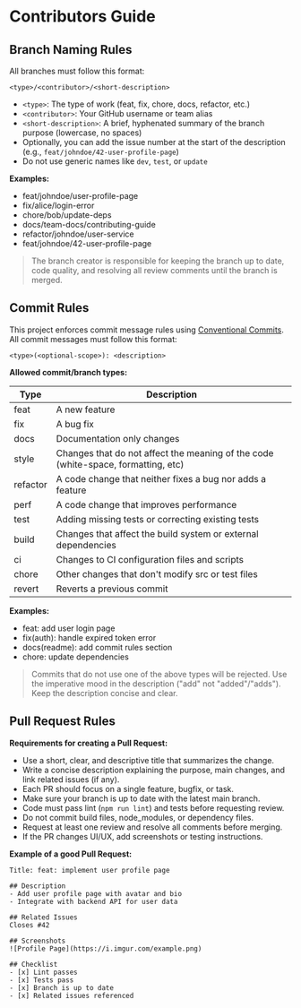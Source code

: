 # Contributors Guide

## Branch Naming Rules

All branches must follow this format:

```
<type>/<contributor>/<short-description>
```

- `<type>`: The type of work (feat, fix, chore, docs, refactor, etc.)
- `<contributor>`: Your GitHub username or team alias
- `<short-description>`: A brief, hyphenated summary of the branch purpose (lowercase, no spaces)
- Optionally, you can add the issue number at the start of the description (e.g., `feat/johndoe/42-user-profile-page`)
- Do not use generic names like `dev`, `test`, or `update`

**Examples:**

- feat/johndoe/user-profile-page
- fix/alice/login-error
- chore/bob/update-deps
- docs/team-docs/contributing-guide
- refactor/johndoe/user-service
- feat/johndoe/42-user-profile-page

> The branch creator is responsible for keeping the branch up to date, code quality, and resolving all review comments until the branch is merged.

## Commit Rules

This project enforces commit message rules using [Conventional Commits](https://www.conventionalcommits.org/en/v1.0.0/). All commit messages must follow this format:

```
<type>(<optional-scope>): <description>
```

**Allowed commit/branch types:**

| Type     | Description                                                                       |
| -------- | --------------------------------------------------------------------------------- |
| feat     | A new feature                                                                     |
| fix      | A bug fix                                                                         |
| docs     | Documentation only changes                                                        |
| style    | Changes that do not affect the meaning of the code (white-space, formatting, etc) |
| refactor | A code change that neither fixes a bug nor adds a feature                         |
| perf     | A code change that improves performance                                           |
| test     | Adding missing tests or correcting existing tests                                 |
| build    | Changes that affect the build system or external dependencies                     |
| ci       | Changes to CI configuration files and scripts                                     |
| chore    | Other changes that don't modify src or test files                                 |
| revert   | Reverts a previous commit                                                         |

**Examples:**

- feat: add user login page
- fix(auth): handle expired token error
- docs(readme): add commit rules section
- chore: update dependencies

> Commits that do not use one of the above types will be rejected.
> Use the imperative mood in the description ("add" not "added"/"adds").
> Keep the description concise and clear.

## Pull Request Rules

**Requirements for creating a Pull Request:**

- Use a short, clear, and descriptive title that summarizes the change.
- Write a concise description explaining the purpose, main changes, and link related issues (if any).
- Each PR should focus on a single feature, bugfix, or task.
- Make sure your branch is up to date with the latest main branch.
- Code must pass lint (`npm run lint`) and tests before requesting review.
- Do not commit build files, node_modules, or dependency files.
- Request at least one review and resolve all comments before merging.
- If the PR changes UI/UX, add screenshots or testing instructions.

**Example of a good Pull Request:**

```
Title: feat: implement user profile page

## Description
- Add user profile page with avatar and bio
- Integrate with backend API for user data

## Related Issues
Closes #42

## Screenshots
![Profile Page](https://i.imgur.com/example.png)

## Checklist
- [x] Lint passes
- [x] Tests pass
- [x] Branch is up to date
- [x] Related issues referenced
```
